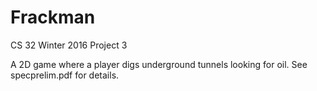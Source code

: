 # Frackman
CS 32 Winter 2016 Project 3

A 2D game where a player digs underground tunnels looking for oil. See specprelim.pdf for details.
